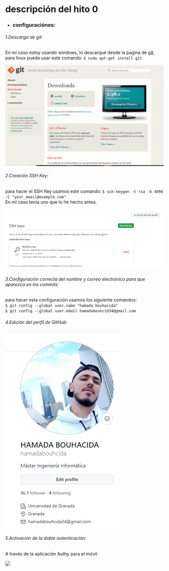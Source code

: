 # descripción del hito 0
- ### configuraciónes:
###### 1.Descarga de git:  
  
En mi caso estoy usando windows, lo descarqué desde la pagina de [git](https://git-scm.com/).  
para linux puede usar este comando: `$ sudo apt-get install git`    
  
![](https://github.com/hamadabouhcida/cc_project/blob/main/docs/imgs/descarga%20git.PNG)  
  
###### 2.Creación SSH Key:  
para hacer el SSH Key usamos este comando: `$ ssh-keygen -t rsa -b 4096 -C "your_email@example.com"`  
En mi caso tenía uno que lo he hecho antes.  
  
![](https://github.com/hamadabouhcida/cc_project/blob/main/docs/imgs/ssh%20key.PNG)  
  
###### 3.Configuración correcta del nombre y correo electrónico para que aparezca en los commits:  
para hacer esta configuración usamos los siguiente comandos:  
`$ git config --global user.name "hamada bouhacida"`  
`$ git config --global user.email hamadabouhcid34@gmail.com`  
  
###### 4.Edición del perfil de GitHub:  
  
![](https://github.com/hamadabouhcida/cc_project/blob/main/docs/imgs/profile.PNG)
###### 5.Activación de la doble autenticación:  
A través de la aplicación Authy para el móvil.  
  
![](https://github.com/hamadabouhcida/cc_project/blob/main/docs/imgs/autenticaci%C3%B3n.PNG)  



